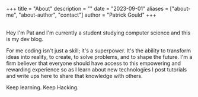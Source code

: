 +++
title = "About"
description = ""
date = "2023-09-01"
aliases = ["about-me", "about-author", "contact"]
author = "Patrick Gould"
+++

&nbsp;&nbsp;   
Hey I'm Pat and I'm currently a student studying computer science and this is my dev blog.

For me coding isn't just a skill; it's a superpower. It's the ability to transform ideas into reality, to create, to solve problems, and to shape the future. I'm a firm believer that everyone should have access to this empowering and rewarding experience so as I learn about new technologies I post tutorials and write ups here to share that knowledge with others. 

Keep learning. Keep Hacking.
